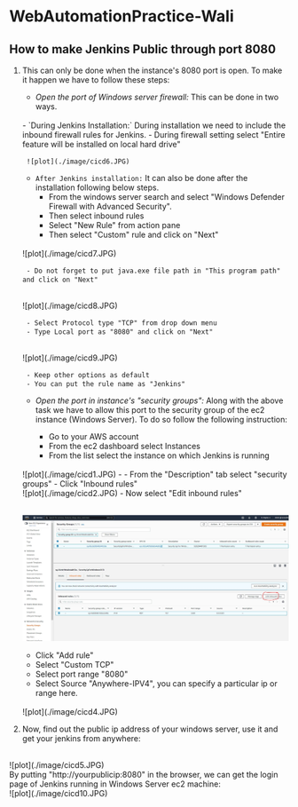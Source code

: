 # WebAutomationPractice-Wali

## How to make Jenkins Public through port 8080

1. This can only be done when the instance's 8080 port is open. To make it happen we have to follow these steps:

   - *Open the port of Windows server firewall:* This can be done in two ways.
   <br>
      - `During Jenkins Installation:` During installation we need to include the inbound firewall rules for Jenkins. 
        - During firewall setting select "Entire feature will be installed on local hard drive"
   <br>
     
        ![plot](./image/cicd6.JPG)
     
      - `After Jenkins installation:` It can also be done after the installation following below steps.
        - From the windows server search and select "Windows Defender Firewall with Advanced Security".
        - Then select inbound rules
        - Select "New Rule" from action pane
        - Then select "Custom" rule and click on "Next"
     <br>
        ![plot](./image/cicd7.JPG)
     
        - Do not forget to put java.exe file path in "This program path" and click on "Next"   
     <br>
        ![plot](./image/cicd8.JPG)
     
        - Select Protocol type "TCP" from drop down menu
        - Type Local port as "8080" and click on "Next"
     <br>
        ![plot](./image/cicd9.JPG)
     
        - Keep other options as default
        - You can put the rule name as "Jenkins"
   
   - *Open the port in instance's "security groups":* Along with the above task we have to allow this port to the security group of the ec2 instance (Windows Server). To do so follow the following instruction:

     - Go to your AWS account
     - From the ec2 dashboard select Instances
     - From the list select the instance on which Jenkins is running
   <br>
       ![plot](./image/cicd1.JPG)
     - 
     - From the "Description" tab select "security groups"
     - Click "Inbound rules"
   <br>
       ![plot](./image/cicd2.JPG)
     - Now select "Edit inbound rules"
     
   <br>![plot](./image/cicd3.JPG)
   
     - Click "Add rule"
     - Select "Custom TCP"
     - Select port range "8080"
     - Select Source "Anywhere-IPV4", you can specify a particular ip or range here.
   <br>
       ![plot](./image/cicd4.JPG)

2. Now, find out the public ip address of your windows server, use it and get your jenkins from anywhere:
<br>
![plot](./image/cicd5.JPG)
<br>
By putting "http://yourpublicip:8080" in the browser, we can get the login page of Jenkins running in Windows Server ec2 machine:
<br>
![plot](./image/cicd10.JPG)